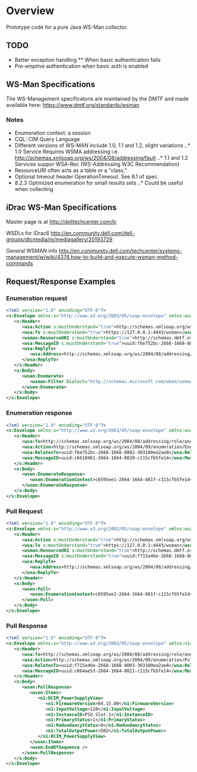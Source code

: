 # Overview

Prototype code for a pure Java WS-Man collector. 

## TODO
* Better exception handling
** When basic authenticaiton fails
* Pre-emptive authentication when basic auth is enabled

## WS-Man Specifications

The WS-Management specificatons are maintained by the DMTF and made available here: https://www.dmtf.org/standards/wsman

### Notes

* Enumeration context: a session
* CQL: CIM Query Language
* Different versions of WS-MAN include 1.0, 1.1 and 1.2, slight variations
..* 1.0 Service Requires WSMA addressing i.e. http://schemas.xmlsoap.org/ws/2004/08/addressing/fault
..* 1.1 and 1.2 Services suppor WSA-Rec (WS-Addressing W3C Recommendation)
* ResourceURI often acts as a table or a "class,"
* Optional timeout header OperationTimeout. See 6.1 of spec.
* 8.2.3 Optimized enumeration for small results sets
..* Could be useful when collecting

## iDrac WS-Man Specifications

Master page is at http://delltechcenter.com/lc

WSDLs for iDrac6 http://en.community.dell.com/dell-groups/dtcmedia/m/mediagallery/20193729

General WSMAN info http://en.community.dell.com/techcenter/systems-management/w/wiki/4374.how-to-build-and-execute-wsman-method-commands

## Request/Response Examples

### Enumeration request

```xml
<?xml version="1.0" encoding="UTF-8"?>
<s:Envelope xmlns:s="http://www.w3.org/2003/05/soap-envelope" xmlns:wsa="http://schemas.xmlsoap.org/ws/2004/08/addressing" xmlns:wsen="http://schemas.xmlsoap.org/ws/2004/09/enumeration" xmlns:wsman="http://schemas.dmtf.org/wbem/wsman/1/wsman.xsd">
   <s:Header>
      <wsa:Action s:mustUnderstand="true">http://schemas.xmlsoap.org/ws/2004/09/enumeration/Enumerate</wsa:Action>
      <wsa:To s:mustUnderstand="true">https://127.0.0.1:4443/wsman</wsa:To>
      <wsman:ResourceURI s:mustUnderstand="true">http://schemas.dmtf.org/wbem/wscim/1/*</wsman:ResourceURI>
      <wsa:MessageID s:mustUnderstand="true">uuid:f6e752bc-2668-1668-8002-303180ea2ae8</wsa:MessageID>
      <wsa:ReplyTo>
         <wsa:Address>http://schemas.xmlsoap.org/ws/2004/08/addressing/role/anonymous</wsa:Address>
      </wsa:ReplyTo>
   </s:Header>
   <s:Body>
      <wsen:Enumerate>
         <wsman:Filter Dialect="http://schemas.microsoft.com/wbem/wsman/1/WQL">select DeviceDescription,PrimaryStatus,TotalOutputPower,InputVoltage,Range1MaxInputPower,FirmwareVersion,RedundancyStatus from DCIM_PowerSupplyView where DetailedState != 'Absent' and PrimaryStatus != 0</wsman:Filter>
      </wsen:Enumerate>
   </s:Body>
</s:Envelope>
```

### Enumeration response


```xml
<?xml version="1.0" encoding="UTF-8"?>
<s:Envelope xmlns:s="http://www.w3.org/2003/05/soap-envelope" xmlns:wsa="http://schemas.xmlsoap.org/ws/2004/08/addressing" xmlns:wsen="http://schemas.xmlsoap.org/ws/2004/09/enumeration">
   <s:Header>
      <wsa:To>http://schemas.xmlsoap.org/ws/2004/08/addressing/role/anonymous</wsa:To>
      <wsa:Action>http://schemas.xmlsoap.org/ws/2004/09/enumeration/EnumerateResponse</wsa:Action>
      <wsa:RelatesTo>uuid:f6e752bc-2668-1668-8002-303180ea2ae8</wsa:RelatesTo>
      <wsa:MessageID>uuid:c6610461-2664-1664-8020-c115cfb5fe14</wsa:MessageID>
   </s:Header>
   <s:Body>
      <wsen:EnumerateResponse>
         <wsen:EnumerationContext>c6595ee1-2664-1664-801f-c115cfb5fe14</wsen:EnumerationContext>
      </wsen:EnumerateResponse>
   </s:Body>
</s:Envelope>
```

### Pull Request


```xml
<?xml version="1.0" encoding="UTF-8"?>
<s:Envelope xmlns:s="http://www.w3.org/2003/05/soap-envelope" xmlns:wsa="http://schemas.xmlsoap.org/ws/2004/08/addressing" xmlns:wsen="http://schemas.xmlsoap.org/ws/2004/09/enumeration" xmlns:wsman="http://schemas.dmtf.org/wbem/wsman/1/wsman.xsd">
   <s:Header>
      <wsa:Action s:mustUnderstand="true">http://schemas.xmlsoap.org/ws/2004/09/enumeration/Pull</wsa:Action>
      <wsa:To s:mustUnderstand="true">https://127.0.0.1:4443/wsman</wsa:To>
      <wsman:ResourceURI s:mustUnderstand="true">http://schemas.dmtf.org/wbem/wscim/1/*</wsman:ResourceURI>
      <wsa:MessageID s:mustUnderstand="true">uuid:f715a46e-2668-1668-8003-303180ea2ae8</wsa:MessageID>
      <wsa:ReplyTo>
         <wsa:Address>http://schemas.xmlsoap.org/ws/2004/08/addressing/role/anonymous</wsa:Address>
      </wsa:ReplyTo>
   </s:Header>
   <s:Body>
      <wsen:Pull>
         <wsen:EnumerationContext>c6595ee1-2664-1664-801f-c115cfb5fe14</wsen:EnumerationContext>
      </wsen:Pull>
   </s:Body>
</s:Envelope>
```

### Pull Response


```xml
<?xml version="1.0" encoding="UTF-8"?>
<s:Envelope xmlns:s="http://www.w3.org/2003/05/soap-envelope" xmlns:n1="http://schemas.dell.com/wbem/wscim/1/cim-schema/2/DCIM_PowerSupplyView" xmlns:wsa="http://schemas.xmlsoap.org/ws/2004/08/addressing" xmlns:wsen="http://schemas.xmlsoap.org/ws/2004/09/enumeration">
   <s:Header>
      <wsa:To>http://schemas.xmlsoap.org/ws/2004/08/addressing/role/anonymous</wsa:To>
      <wsa:Action>http://schemas.xmlsoap.org/ws/2004/09/enumeration/PullResponse</wsa:Action>
      <wsa:RelatesTo>uuid:f715a46e-2668-1668-8003-303180ea2ae8</wsa:RelatesTo>
      <wsa:MessageID>uuid:c664ae53-2664-1664-8021-c115cfb5fe14</wsa:MessageID>
   </s:Header>
   <s:Body>
      <wsen:PullResponse>
         <wsen:Items>
            <n1:DCIM_PowerSupplyView>
               <n1:FirmwareVersion>04.15.00</n1:FirmwareVersion>
               <n1:InputVoltage>120</n1:InputVoltage>
               <n1:InstanceID>PSU.Slot.1</n1:InstanceID>
               <n1:PrimaryStatus>1</n1:PrimaryStatus>
               <n1:RedundancyStatus>0</n1:RedundancyStatus>
               <n1:TotalOutputPower>502</n1:TotalOutputPower>
            </n1:DCIM_PowerSupplyView>
         </wsen:Items>
         <wsen:EndOfSequence />
      </wsen:PullResponse>
   </s:Body>
</s:Envelope>
```
